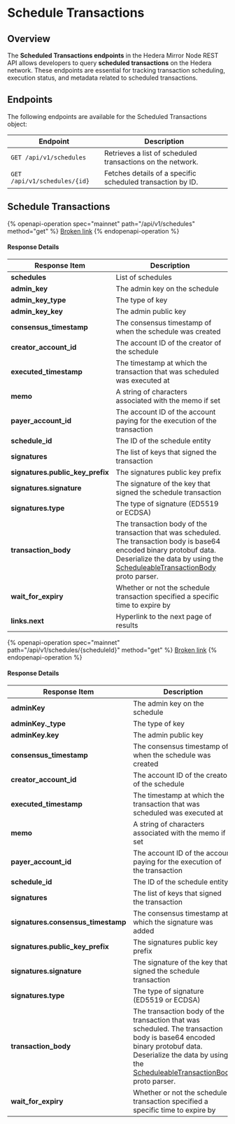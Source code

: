 # Schedule Transactions

## Overview

The **Scheduled Transactions endpoints** in the Hedera Mirror Node REST API allows developers to query **scheduled transactions** on the Hedera network. These endpoints are essential for tracking transaction scheduling, execution status, and metadata related to scheduled transactions.

## Endpoints

The following endpoints are available for the Scheduled Transactions object:

| **Endpoint**                 | **Description**                                            |
| ---------------------------- | ---------------------------------------------------------- |
| `GET /api/v1/schedules`      | Retrieves a list of scheduled transactions on the network. |
| `GET /api/v1/schedules/{id}` | Fetches details of a specific scheduled transaction by ID. |

## Schedule Transactions

{% openapi-operation spec="mainnet" path="/api/v1/schedules" method="get" %}
[Broken link](broken-reference)
{% endopenapi-operation %}

#### Response Details <a href="#response-details-1" id="response-details-1"></a>

| Response Item                      | Description                                                                                                                                                                                                                                                                                                 |
| ---------------------------------- | ----------------------------------------------------------------------------------------------------------------------------------------------------------------------------------------------------------------------------------------------------------------------------------------------------------- |
| **schedules**                      | List of schedules                                                                                                                                                                                                                                                                                           |
| **admin\_key**                     | The admin key on the schedule                                                                                                                                                                                                                                                                               |
| **admin\_key\_type**               | The type of key                                                                                                                                                                                                                                                                                             |
| **admin\_key\_key**                | The admin public key                                                                                                                                                                                                                                                                                        |
| **consensus\_timestamp**           | The consensus timestamp of when the schedule was created                                                                                                                                                                                                                                                    |
| **creator\_account\_id**           | The account ID of the creator of the schedule                                                                                                                                                                                                                                                               |
| **executed\_timestamp**            | The timestamp at which the transaction that was scheduled was executed at                                                                                                                                                                                                                                   |
| **memo**                           | A string of characters associated with the memo if set                                                                                                                                                                                                                                                      |
| **payer\_account\_id**             | The account ID of the account paying for the execution of the transaction                                                                                                                                                                                                                                   |
| **schedule\_id**                   | The ID of the schedule entity                                                                                                                                                                                                                                                                               |
| **signatures**                     | The list of keys that signed the transaction                                                                                                                                                                                                                                                                |
| **signatures.public\_key\_prefix** | The signatures public key prefix                                                                                                                                                                                                                                                                            |
| **signatures.signature**           | The signature of the key that signed the schedule transaction                                                                                                                                                                                                                                               |
| **signatures.type**                | The type of signature (ED5519 or ECDSA)                                                                                                                                                                                                                                                                     |
| **transaction\_body**              | The transaction body of the transaction that was scheduled. The transaction body is base64 encoded binary protobuf data. Deserialize the data by using the [ScheduleableTransactionBody](https://github.com/hashgraph/hedera-protobufs/blob/main/services/schedulable_transaction_body.proto) proto parser. |
| **wait\_for\_expiry**              | Whether or not the schedule transaction specified a specific time to expire by                                                                                                                                                                                                                              |
| **links.next**                     | Hyperlink to the next page of results                                                                                                                                                                                                                                                                       |

{% openapi-operation spec="mainnet" path="/api/v1/schedules/{scheduleId}" method="get" %}
[Broken link](broken-reference)
{% endopenapi-operation %}

#### Response Details <a href="#response-details-1" id="response-details-1"></a>

| Response Item                       | Description                                                                                                                                                                                                                                                                                                 |
| ----------------------------------- | ----------------------------------------------------------------------------------------------------------------------------------------------------------------------------------------------------------------------------------------------------------------------------------------------------------- |
| **adminKey**                        | The admin key on the schedule                                                                                                                                                                                                                                                                               |
| **adminKey.\_type**                 | The type of key                                                                                                                                                                                                                                                                                             |
| **adminKey.key**                    | The admin public key                                                                                                                                                                                                                                                                                        |
| **consensus\_timestamp**            | The consensus timestamp of when the schedule was created                                                                                                                                                                                                                                                    |
| **creator\_account\_id**            | The account ID of the creator of the schedule                                                                                                                                                                                                                                                               |
| **executed\_timestamp**             | The timestamp at which the transaction that was scheduled was executed at                                                                                                                                                                                                                                   |
| **memo**                            | A string of characters associated with the memo if set                                                                                                                                                                                                                                                      |
| **payer\_account\_id**              | The account ID of the account paying for the execution of the transaction                                                                                                                                                                                                                                   |
| **schedule\_id**                    | The ID of the schedule entity                                                                                                                                                                                                                                                                               |
| **signatures**                      | The list of keys that signed the transaction                                                                                                                                                                                                                                                                |
| **signatures.consensus\_timestamp** | The consensus timestamp at which the signature was added                                                                                                                                                                                                                                                    |
| **signatures.public\_key\_prefix**  | The signatures public key prefix                                                                                                                                                                                                                                                                            |
| **signatures.signature**            | The signature of the key that signed the schedule transaction                                                                                                                                                                                                                                               |
| **signatures.type**                 | The type of signature (ED5519 or ECDSA)                                                                                                                                                                                                                                                                     |
| **transaction\_body**               | The transaction body of the transaction that was scheduled. The transaction body is base64 encoded binary protobuf data. Deserialize the data by using the [ScheduleableTransactionBody](https://github.com/hashgraph/hedera-protobufs/blob/main/services/schedulable_transaction_body.proto) proto parser. |
| **wait\_for\_expiry**               | Whether or not the schedule transaction specified a specific time to expire by                                                                                                                                                                                                                              |
